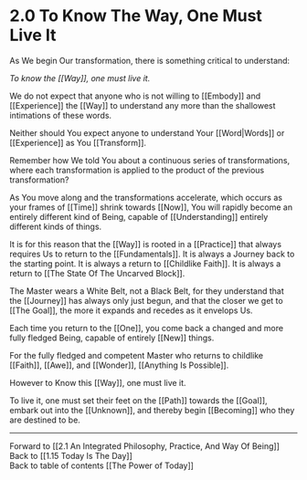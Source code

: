 # 2.0 To Know The Way, One Must Live It

As We begin Our transformation, there is something critical to understand: 

_To know the [[Way]], one must live it._

We do not expect that anyone who is not willing to [[Embody]] and [[Experience]] the [[Way]] to understand any more than the shallowest intimations of these words. 

Neither should You expect anyone to understand Your [[Word|Words]] or [[Experience]] as You [[Transform]]. 

Remember how We told You about a continuous series of transformations, where each transformation is applied to the product of the previous transformation? 

As You move along and the transformations accelerate, which occurs as your frames of [[Time]] shrink towards [[Now]], You will rapidly become an entirely different kind of Being, capable of [[Understanding]] entirely different kinds of things.  

It is for this reason that the [[Way]] is rooted in a [[Practice]] that always requires Us to return to the [[Fundamentals]]. It is always a Journey back to the starting point. It is always a return to [[Childlike Faith]]. It is always a return to [[The State Of The Uncarved Block]].  

The Master wears a White Belt, not a Black Belt, for they understand that the [[Journey]] has always only just begun, and that the closer we get to [[The Goal]], the more it expands and recedes as it envelops Us. 

Each time you return to the [[One]], you come back a changed and more fully fledged Being, capable of entirely [[New]] things. 

For the fully fledged and competent Master who returns to childlike [[Faith]], [[Awe]], and [[Wonder]], [[Anything Is Possible]].  

However to Know this [[Way]], one must live it.  

To live it, one must set their feet on the [[Path]] towards the [[Goal]], embark out into the [[Unknown]], and thereby begin [[Becoming]] who they are destined to be.  

___

Forward to [[2.1 An Integrated Philosophy, Practice, And Way Of Being]]  
Back to [[1.15 Today Is The Day]]  
Back to table of contents [[The Power of Today]]  